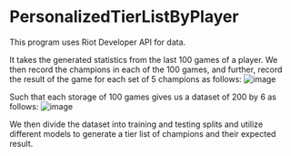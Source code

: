 # PersonalizedTierListByPlayer

This program uses Riot Developer API for data. 

It takes the generated statistics from the last 100 games of a player. 
We then record the champions in each of the 100 games, and further, record the result of the game for each set of 5 champions as follows:
![image](https://user-images.githubusercontent.com/34112687/115303267-07b58600-a129-11eb-9cc7-e8d7a7f85687.png)

Such that each storage of 100 games gives us a dataset of 200 by 6 as follows:
![image](https://user-images.githubusercontent.com/34112687/115303285-0edc9400-a129-11eb-8cd0-b16cb2609fab.png)

We then divide the dataset into training and testing splits and utilize different models to generate a tier list of champions and their expected result. 
